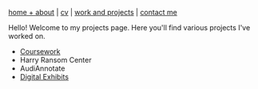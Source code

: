[home + about](index.md)  |     [cv](cv.md)    |    [work and projects](projects.md)   |    [contact me](contact.md)


Hello! Welcome to my projects page. Here you'll find various projects I've worked on.

* [Coursework](coursework.html)
* Harry Ransom Center
* AudiAnnotate
* [Digital Exhibits](digital-exhibits.md)
